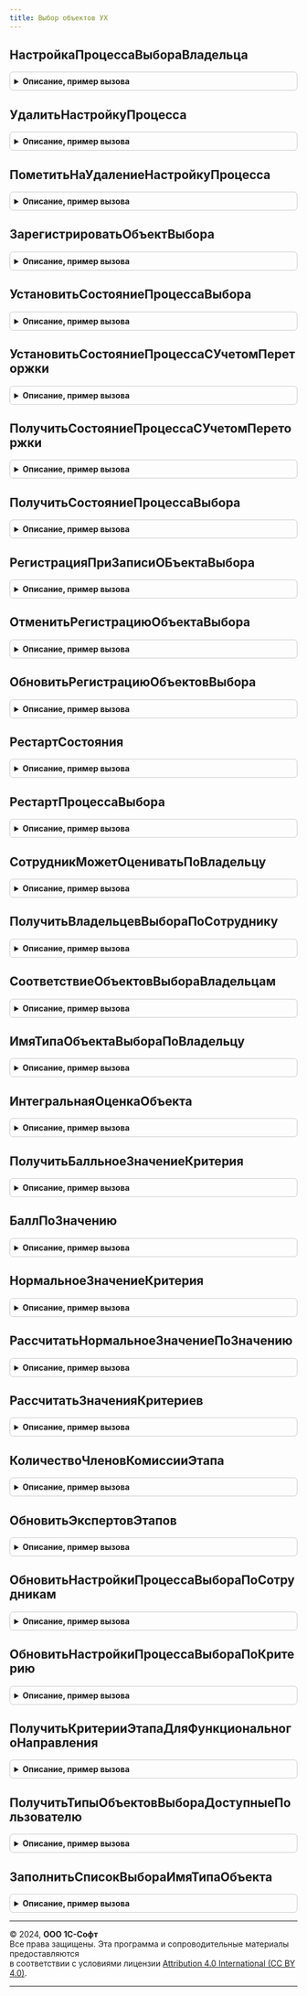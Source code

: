 ```yaml
---
title: Выбор объектов УХ
---
```



## НастройкаПроцессаВыбораВладельца
<details style="margin: 1em 0; padding: 0.5em; border: 1px solid #ccc; border-radius: 6px;">

<summary style="font-weight: bold; cursor: pointer;">Описание, пример вызова</summary>

```bsl
//
// Параметры:
//  ВладелецОбъектовВыбора - ОпределяемыйТип.ВладельцыОбъектовВыбора - объект-владелец выбора.
//  СоздаватьНовуюНастройку - Булево - Истина - создать настройку, если ее нет. Ложь - не создавать.
//
// Возвращаемое значение:
//	СправочникСсылка.НастройкиПроцессаВыбора - настройка процесса выбора.
//	ПустаяСсылка() - если флаг СоздаватьНовуюНастройку == Ложь и настройка не существует.
//
Функция НастройкаПроцессаВыбораВладельца(ВладелецОбъектовВыбора, СоздаватьНовуюНастройку=Ложь) Экспорт
```

Пример вызова
```bsl
Результат = ВыборОбъектовУХ.НастройкаПроцессаВыбораВладельца(ВладелецОбъектовВыбора, СоздаватьНовуюНастройку);
```
</details>

## УдалитьНастройкуПроцесса
<details style="margin: 1em 0; padding: 0.5em; border: 1px solid #ccc; border-radius: 6px;">

<summary style="font-weight: bold; cursor: pointer;">Описание, пример вызова</summary>

```bsl

Процедура УдалитьНастройкуПроцесса(ВладелецОбъектовВыбора) Экспорт
```

Пример вызова
```bsl
ВыборОбъектовУХ.УдалитьНастройкуПроцесса(ВладелецОбъектовВыбора) 
```
</details>

## ПометитьНаУдалениеНастройкуПроцесса
<details style="margin: 1em 0; padding: 0.5em; border: 1px solid #ccc; border-radius: 6px;">

<summary style="font-weight: bold; cursor: pointer;">Описание, пример вызова</summary>

```bsl

// Помечает только если настройка
// Вызываем при удалении записи регистра НастройкиПроцессаВыбора
Процедура ПометитьНаУдалениеНастройкуПроцесса(ВладелецОбъектовВыбора) Экспорт
```

Пример вызова
```bsl
ВыборОбъектовУХ.ПометитьНаУдалениеНастройкуПроцесса(ВладелецОбъектовВыбора) 
```
</details>

## ЗарегистрироватьОбъектВыбора
<details style="margin: 1em 0; padding: 0.5em; border: 1px solid #ccc; border-radius: 6px;">

<summary style="font-weight: bold; cursor: pointer;">Описание, пример вызова</summary>

```bsl

Процедура ЗарегистрироватьОбъектВыбора(ВладелецОбъектовВыбора, СсылкаОбъектаВыбора) Экспорт
```

Пример вызова
```bsl
ВыборОбъектовУХ.ЗарегистрироватьОбъектВыбора(ВладелецОбъектовВыбора, СсылкаОбъектаВыбора) 
```
</details>

## УстановитьСостояниеПроцессаВыбора
<details style="margin: 1em 0; padding: 0.5em; border: 1px solid #ccc; border-radius: 6px;">

<summary style="font-weight: bold; cursor: pointer;">Описание, пример вызова</summary>

```bsl

Процедура УстановитьСостояниеПроцессаВыбора(ВладелецОбъектовВыбора, ТекущийЭтапВыбора, ПроцессВыбораЗавершен = Ложь, НомерПереторжкиВход = 0) Экспорт
```

Пример вызова
```bsl
ВыборОбъектовУХ.УстановитьСостояниеПроцессаВыбора(ВладелецОбъектовВыбора, ТекущийЭтапВыбора, ПроцессВыбораЗавершен, НомерПереторжкиВход);
```
</details>

## УстановитьСостояниеПроцессаСУчетомПереторжки
<details style="margin: 1em 0; padding: 0.5em; border: 1px solid #ccc; border-radius: 6px;">

<summary style="font-weight: bold; cursor: pointer;">Описание, пример вызова</summary>

```bsl

// Устанавливает в этапе выбора ЭтапВход для объекта ВладелецОбъектовВыбораВход
// состояние выбора ПроцессВыбораЗавершен. При необходимости записывает номер переторжки.
Процедура УстановитьСостояниеПроцессаСУчетомПереторжки(ВладелецОбъектовВыбораВход, ЭтапВход, ПроцессВыбораЗавершен = Ложь) Экспорт
```

Пример вызова
```bsl
ВыборОбъектовУХ.УстановитьСостояниеПроцессаСУчетомПереторжки(ВладелецОбъектовВыбораВход, ЭтапВход, ПроцессВыбораЗавершен);
```
</details>

## ПолучитьСостояниеПроцессаСУчетомПереторжки
<details style="margin: 1em 0; padding: 0.5em; border: 1px solid #ccc; border-radius: 6px;">

<summary style="font-weight: bold; cursor: pointer;">Описание, пример вызова</summary>

```bsl

// Возвращает структуру описания состояния для объекта выбора ВладелецОбъектовВыбораВход.
// При необходимости учитывает текущий номер переторжки.
Функция ПолучитьСостояниеПроцессаСУчетомПереторжки(ВладелецОбъектовВыбораВход) Экспорт
```

Пример вызова
```bsl
Результат = ВыборОбъектовУХ.ПолучитьСостояниеПроцессаСУчетомПереторжки(ВладелецОбъектовВыбораВход) 
```
</details>

## ПолучитьСостояниеПроцессаВыбора
<details style="margin: 1em 0; padding: 0.5em; border: 1px solid #ccc; border-radius: 6px;">

<summary style="font-weight: bold; cursor: pointer;">Описание, пример вызова</summary>

```bsl

Функция ПолучитьСостояниеПроцессаВыбора(ВладелецОбъектовВыбора, НомерПереторжкиВход = Неопределено) Экспорт
```

Пример вызова
```bsl
Результат = ВыборОбъектовУХ.ПолучитьСостояниеПроцессаВыбора(ВладелецОбъектовВыбора, НомерПереторжкиВход);
```
</details>

## РегистрацияПриЗаписиОБъектаВыбора
<details style="margin: 1em 0; padding: 0.5em; border: 1px solid #ccc; border-radius: 6px;">

<summary style="font-weight: bold; cursor: pointer;">Описание, пример вызова</summary>

```bsl

// Регистрирует объект выбора.
// Вызывается из подписки на событие РегистрацияОбъектаСравненияПриЗаписи.
//
Процедура РегистрацияПриЗаписиОБъектаВыбора(Источник, Отказ) Экспорт
```

Пример вызова
```bsl
ВыборОбъектовУХ.РегистрацияПриЗаписиОБъектаВыбора(Источник, Отказ) 
```
</details>

## ОтменитьРегистрациюОбъектаВыбора
<details style="margin: 1em 0; padding: 0.5em; border: 1px solid #ccc; border-radius: 6px;">

<summary style="font-weight: bold; cursor: pointer;">Описание, пример вызова</summary>

```bsl

// Очищает все регистры по измерениям объекта и владельца выбора.
//
Процедура ОтменитьРегистрациюОбъектаВыбора(ВладелецОбъектовВыбора, ОбъектВыбора) Экспорт
```

Пример вызова
```bsl
ВыборОбъектовУХ.ОтменитьРегистрациюОбъектаВыбора(ВладелецОбъектовВыбора, ОбъектВыбора) 
```
</details>

## ОбновитьРегистрациюОбъектовВыбора
<details style="margin: 1em 0; padding: 0.5em; border: 1px solid #ccc; border-radius: 6px;">

<summary style="font-weight: bold; cursor: pointer;">Описание, пример вызова</summary>

```bsl

// Параметры:
//	ВладелецОбъектовВыбора - ОпределяемыйТип.ОбъектыВыбора, либо Справочник.НастройкиПроцессаВыбора
//		В первом случае отбор объектов делаем по владельцу.
//		Во втором, по всем владельцам связанным с настройкой (по умолчанию: один владелец - одна настройка).
//
Процедура ОбновитьРегистрациюОбъектовВыбора(ВладелецОбъектовВыбора) Экспорт
```

Пример вызова
```bsl
ВыборОбъектовУХ.ОбновитьРегистрациюОбъектовВыбора(ВладелецОбъектовВыбора) 
```
</details>

## РестартСостояния
<details style="margin: 1em 0; padding: 0.5em; border: 1px solid #ccc; border-radius: 6px;">

<summary style="font-weight: bold; cursor: pointer;">Описание, пример вызова</summary>

```bsl

// Сбрасывает состояние процесса выбора по объекту ВладелецОбъектовВыбораВход
// на первый этап ЭтапВход.
Процедура РестартСостояния(ВладелецОбъектовВыбораВход, ЭтапВход) Экспорт
```

Пример вызова
```bsl
ВыборОбъектовУХ.РестартСостояния(ВладелецОбъектовВыбораВход, ЭтапВход) 
```
</details>

## РестартПроцессаВыбора
<details style="margin: 1em 0; padding: 0.5em; border: 1px solid #ccc; border-radius: 6px;">

<summary style="font-weight: bold; cursor: pointer;">Описание, пример вызова</summary>

```bsl

Процедура РестартПроцессаВыбора(ВладелецОбъектовВыбора) Экспорт
```

Пример вызова
```bsl
ВыборОбъектовУХ.РестартПроцессаВыбора(ВладелецОбъектовВыбора) 
```
</details>

## СотрудникМожетОцениватьПоВладельцу
<details style="margin: 1em 0; padding: 0.5em; border: 1px solid #ccc; border-radius: 6px;">

<summary style="font-weight: bold; cursor: pointer;">Описание, пример вызова</summary>

```bsl

// Возвращает:
//	Булево - Истина - сотрудник может оценивать объект.
//		Ложь - сотрудник не может оценивать объект.
//
Функция СотрудникМожетОцениватьПоВладельцу(Сотрудник, ВладелецОбъектовВыбора) Экспорт
```

Пример вызова
```bsl
Результат = ВыборОбъектовУХ.СотрудникМожетОцениватьПоВладельцу(Сотрудник, ВладелецОбъектовВыбора) 
```
</details>

## ПолучитьВладельцевВыбораПоСотруднику
<details style="margin: 1em 0; padding: 0.5em; border: 1px solid #ccc; border-radius: 6px;">

<summary style="font-weight: bold; cursor: pointer;">Описание, пример вызова</summary>

```bsl

// Возвращает:
//	Массив, элементы - ОпределяемыйТип.ВладельцыОбъектовВыбора, у которых в настройках процесса выбора указан данный сотрудник.
//
Функция ПолучитьВладельцевВыбораПоСотруднику(Сотрудник, ПроверитьВозможностьЗакрыватьЭтапОценки=Ложь, ТолькоАктивные=Ложь) Экспорт
```

Пример вызова
```bsl
Результат = ВыборОбъектовУХ.ПолучитьВладельцевВыбораПоСотруднику(Сотрудник, ПроверитьВозможностьЗакрыватьЭтапОценки, ТолькоАктивные);
```
</details>

## СоответствиеОбъектовВыбораВладельцам
<details style="margin: 1em 0; padding: 0.5em; border: 1px solid #ccc; border-radius: 6px;">

<summary style="font-weight: bold; cursor: pointer;">Описание, пример вызова</summary>

```bsl

// Возвращает соответствие типов объектов выбора типам их владельцев.
// Ключ - тип владельца объектов выбора.
// Значение - строка с именем типа объекта выбора, как для функции Тип().
//
Функция СоответствиеОбъектовВыбораВладельцам() Экспорт
```

Пример вызова
```bsl
Результат = ВыборОбъектовУХ.СоответствиеОбъектовВыбораВладельцам() 
```
</details>

## ИмяТипаОбъектаВыбораПоВладельцу
<details style="margin: 1em 0; padding: 0.5em; border: 1px solid #ccc; border-radius: 6px;">

<summary style="font-weight: bold; cursor: pointer;">Описание, пример вызова</summary>

```bsl

// По типу владельца получаем имя типа объекта выбора.
// Параметры:
//	ТипВладельца - Строка - типа владельца из множества ОперделяемыйТип.ВладельцыОбъектовВыбора. Если строка, то как для функции Тип().
//	ТипРезультата - Число. Определяет тип возвращаемого результата:
//		0 - Строка, имя типа, как для функции Тип();
//		1 - Тип;
//		2 - ОбъектМетаданных по типу.
//
// Возвращает:
//	Строка, Тип, ОбъектМетаданных - описание типа объекта выбора (из множества типов ОпределяемыйТип.ОбъектыВыбора).
//
Функция ИмяТипаОбъектаВыбораПоВладельцу(ТипВладельца, ТипРезультата=0) Экспорт
```

Пример вызова
```bsl
Результат = ВыборОбъектовУХ.ИмяТипаОбъектаВыбораПоВладельцу(ТипВладельца, ТипРезультата);
```
</details>

## ИнтегральнаяОценкаОбъекта
<details style="margin: 1em 0; padding: 0.5em; border: 1px solid #ccc; border-radius: 6px;">

<summary style="font-weight: bold; cursor: pointer;">Описание, пример вызова</summary>

```bsl

// Получить интегральную оценку объекта.
Функция ИнтегральнаяОценкаОбъекта(ВладелецОбъектовВыбора, ОбъектОценки, ЭтапОценки=Неопределено, ТолькоВыбранныйЭтап=Ложь) Экспорт
```

Пример вызова
```bsl
Результат = ВыборОбъектовУХ.ИнтегральнаяОценкаОбъекта(ВладелецОбъектовВыбора, ОбъектОценки, ЭтапОценки, ТолькоВыбранныйЭтап);
```
</details>

## ПолучитьБалльноеЗначениеКритерия
<details style="margin: 1em 0; padding: 0.5em; border: 1px solid #ccc; border-radius: 6px;">

<summary style="font-weight: bold; cursor: pointer;">Описание, пример вызова</summary>

```bsl

// Рассчитываем нормальное значение критерия.
// Параметры:
//	ВладелецОбъектовВыбора - ОпределяемыйТип.ВладельцыОбъектовВыбора, определяет настройки критерия.
//	Критерий - СправочникСсылка.КритерииВыбора.
//	Значение - Число, значение критерия, которое ввел пользователь.
// Возвращает: Число - нормальное значение, умноженное на вес критерия, а также,
//	либо отнесенное к баллу 0-5 (и поделенное на 5, для приведения к диапазону 0..1),
//	либо приводим к дипазону 0-1 по отношению к минимальному и максимальному значению критерия.
//
Функция ПолучитьБалльноеЗначениеКритерия(ВладелецОбъектовВыбора, Критерий, Знач Значение) Экспорт
```

Пример вызова
```bsl
Результат = ВыборОбъектовУХ.ПолучитьБалльноеЗначениеКритерия(ВладелецОбъектовВыбора, Критерий, Значение) 
```
</details>

## БаллПоЗначению
<details style="margin: 1em 0; padding: 0.5em; border: 1px solid #ccc; border-radius: 6px;">

<summary style="font-weight: bold; cursor: pointer;">Описание, пример вызова</summary>

```bsl

// Получить балл по "сырому" значению критерия. Проверяем вхождение переменной Значение в один из диапазонов [От0,До0), [От1,До1), ... [От5,До5].
// Если такой интервал найден, то возвращаем его номер 0..5. Если не найдено, то возвращаем 0.
// Параметры:
//	Значение - Число, проверяемое значение.
//	ОписаниеБаллов - Структура:
//		От0..5 - Число, значение нижней границы для проверки вхождения значения в диапазон 0..5.
//		До0..5 - Число, значение верхней границы для проверки вхождения значения в диапазон 0..5.
// Возвращаем Число, номер диапазона от 0 до 5.
//
Функция БаллПоЗначению(Значение, ОписаниеБаллов) Экспорт
```

Пример вызова
```bsl
Результат = ВыборОбъектовУХ.БаллПоЗначению(Значение, ОписаниеБаллов) 
```
</details>

## НормальноеЗначениеКритерия
<details style="margin: 1em 0; padding: 0.5em; border: 1px solid #ccc; border-radius: 6px;">

<summary style="font-weight: bold; cursor: pointer;">Описание, пример вызова</summary>

```bsl

// Рассчитываем нормальное значение критерия.
// Параметры:
//	ВладелецОбъектовВыбора - ОпределяемыйТип.ВладельцыОбъектовВыбора, определяет настройки критерия.
//	Критерий - СправочникСсылка.КритерииВыбора.
//	Значение - Число, значение критерия, которое ввел пользователь.
// Возвращает: Число - нормальное значение, умноженное на вес критерия, а также,
//	либо отнесенное к баллу 0-5 (и поделенное на 5, для приведения к диапазону 0..1),
//	либо приводим к дипазону 0-1 по отношению к минимальному и максимальному значению критерия.
//
Функция НормальноеЗначениеКритерия(ВладелецОбъектовВыбора, Критерий, Значение) Экспорт
```

Пример вызова
```bsl
Результат = ВыборОбъектовУХ.НормальноеЗначениеКритерия(ВладелецОбъектовВыбора, Критерий, Значение) 
```
</details>

## РассчитатьНормальноеЗначениеПоЗначению
<details style="margin: 1em 0; padding: 0.5em; border: 1px solid #ccc; border-radius: 6px;">

<summary style="font-weight: bold; cursor: pointer;">Описание, пример вызова</summary>

```bsl

Функция РассчитатьНормальноеЗначениеПоЗначению(Значение, ПараметрыРасчета) Экспорт
```

Пример вызова
```bsl
Результат = ВыборОбъектовУХ.РассчитатьНормальноеЗначениеПоЗначению(Значение, ПараметрыРасчета));
```
</details>

## РассчитатьЗначенияКритериев
<details style="margin: 1em 0; padding: 0.5em; border: 1px solid #ccc; border-radius: 6px;">

<summary style="font-weight: bold; cursor: pointer;">Описание, пример вызова</summary>

```bsl

// Рассчитываем значения критериев по владельцу выбора (настройке выбора) для всех этапов процесса выбора
// Параметры:
//	ВладелецОбъектовВыборка - ОпределяемыйТип.ВладельцыОбъектовВыбора.
//
Процедура РассчитатьЗначенияКритериев(ВладелецОбъектовВыбора) Экспорт
```

Пример вызова
```bsl
ВыборОбъектовУХ.РассчитатьЗначенияКритериев(ВладелецОбъектовВыбора) 
```
</details>

## КоличествоЧленовКомиссииЭтапа
<details style="margin: 1em 0; padding: 0.5em; border: 1px solid #ccc; border-radius: 6px;">

<summary style="font-weight: bold; cursor: pointer;">Описание, пример вызова</summary>

```bsl

Функция КоличествоЧленовКомиссииЭтапа(НастройкаПроцессаВыбора, ЭтапВыбора) Экспорт
```

Пример вызова
```bsl
Результат = ВыборОбъектовУХ.КоличествоЧленовКомиссииЭтапа(НастройкаПроцессаВыбора, ЭтапВыбора) 
```
</details>

## ОбновитьЭкспертовЭтапов
<details style="margin: 1em 0; padding: 0.5em; border: 1px solid #ccc; border-radius: 6px;">

<summary style="font-weight: bold; cursor: pointer;">Описание, пример вызова</summary>

```bsl

Процедура ОбновитьЭкспертовЭтапов(НастройкаПроцессаВыбора) Экспорт
```

Пример вызова
```bsl
ВыборОбъектовУХ.ОбновитьЭкспертовЭтапов(НастройкаПроцессаВыбора) 
```
</details>

## ОбновитьНастройкиПроцессаВыбораПоСотрудникам
<details style="margin: 1em 0; padding: 0.5em; border: 1px solid #ccc; border-radius: 6px;">

<summary style="font-weight: bold; cursor: pointer;">Описание, пример вызова</summary>

```bsl

Процедура ОбновитьНастройкиПроцессаВыбораПоСотрудникам(мСотрудников) Экспорт
```

Пример вызова
```bsl
ВыборОбъектовУХ.ОбновитьНастройкиПроцессаВыбораПоСотрудникам(мСотрудников) 
```
</details>

## ОбновитьНастройкиПроцессаВыбораПоКритерию
<details style="margin: 1em 0; padding: 0.5em; border: 1px solid #ccc; border-radius: 6px;">

<summary style="font-weight: bold; cursor: pointer;">Описание, пример вызова</summary>

```bsl

Процедура ОбновитьНастройкиПроцессаВыбораПоКритерию(КритерийОценки) Экспорт
```

Пример вызова
```bsl
ВыборОбъектовУХ.ОбновитьНастройкиПроцессаВыбораПоКритерию(КритерийОценки) 
```
</details>

## ПолучитьКритерииЭтапаДляФункциональногоНаправления
<details style="margin: 1em 0; padding: 0.5em; border: 1px solid #ccc; border-radius: 6px;">

<summary style="font-weight: bold; cursor: pointer;">Описание, пример вызова</summary>

```bsl

// Возвращает массив структур с описанием критериев для указанного этапа и функционального направления.
// Параметры:
//	НастройкаПроцессаВыбора - СправочникСсылка.НастройкиПроцессаВыбора - обязательный, настройка выбора по которой читаем данные.
//	ЭтапОценки - СправочникСсылка.ЭтапыОценки - необязательный, если не указан, то возвращает критерии по всем этапам.
//		Иначе используется как фильтр для отбора критериев.
//	ФункциональноеНаправление - СправочникСсылка.ФункциональныеНаправления - необязательный, если передано значение, то
//		возвращаются критерии без функционального направления ИС указанным функциональным направлением.
//		Если значение не указано, то возвращаются только критерии без функционального направления.
//
Функция ПолучитьКритерииЭтапаДляФункциональногоНаправления(НастройкаПроцессаВыбора, ЭтапОценки, ФункциональноеНаправление) Экспорт
```

Пример вызова
```bsl
Результат = ВыборОбъектовУХ.ПолучитьКритерииЭтапаДляФункциональногоНаправления(НастройкаПроцессаВыбора, ЭтапОценки, ФункциональноеНаправление) 
```
</details>

## ПолучитьТипыОбъектовВыбораДоступныеПользователю
<details style="margin: 1em 0; padding: 0.5em; border: 1px solid #ccc; border-radius: 6px;">

<summary style="font-weight: bold; cursor: pointer;">Описание, пример вызова</summary>

```bsl

// Получить массив типов владельцев объектов выбора достуных пользователю
// Параметры:
//	Пользователь - СправочникСсылка.Пользователи - пользователь для которого проверяем доступность типов
//
// Возвращает:
//	Массив, элементы - Тип как подмножество определяемого типа "ВладельцыОбъектовВыбора"
Функция ПолучитьТипыОбъектовВыбораДоступныеПользователю(Пользователь) Экспорт
```

Пример вызова
```bsl
Результат = ВыборОбъектовУХ.ПолучитьТипыОбъектовВыбораДоступныеПользователю(Пользователь) 
```
</details>

## ЗаполнитьСписокВыбораИмяТипаОбъекта
<details style="margin: 1em 0; padding: 0.5em; border: 1px solid #ccc; border-radius: 6px;">

<summary style="font-weight: bold; cursor: pointer;">Описание, пример вызова</summary>

```bsl

// Производит заполнение списка выбора СписокВыбораВход для реквизита
// ИмяТипаОбъекта на форме.
Процедура ЗаполнитьСписокВыбораИмяТипаОбъекта(СписокВыбораВход) Экспорт
```

Пример вызова
```bsl
ВыборОбъектовУХ.ЗаполнитьСписокВыбораИмяТипаОбъекта(СписокВыбораВход) 
```
</details>

---

© 2024, **ООО 1С-Софт**  
Все права защищены. Эта программа и сопроводительные материалы предоставляются  
в соответствии с условиями лицензии [Attribution 4.0 International (CC BY 4.0)](https://creativecommons.org/licenses/by/4.0/legalcode).

---
